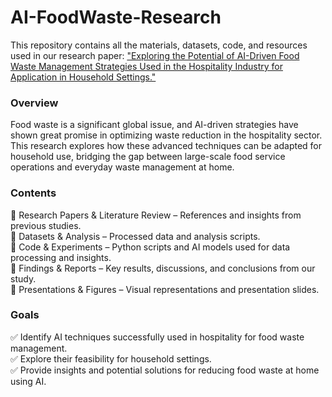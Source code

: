 # AI-FoodWaste-Research
This repository contains all the materials, datasets, code, and resources used in our research paper: ["Exploring the Potential of AI-Driven Food Waste Management Strategies Used in the Hospitality Industry for Application in Household Settings."](https://www.frontiersin.org/journals/artificial-intelligence/articles/10.3389/frai.2024.1429477/full?utm_source=email-sig&utm_medium=email&utm_content=100_VIEWS&utm_campaign=imp_mile_2024_fall_en_aut-ww)


### Overview
Food waste is a significant global issue, and AI-driven strategies have shown great promise in optimizing waste reduction in the hospitality sector. This research explores how these advanced techniques can be adapted for household use, bridging the gap between large-scale food service operations and everyday waste management at home.

### Contents
📂 Research Papers & Literature Review – References and insights from previous studies.  
📂 Datasets & Analysis – Processed data and analysis scripts.  
📂 Code & Experiments – Python scripts and AI models used for data processing and insights.  
📂 Findings & Reports – Key results, discussions, and conclusions from our study.  
📂 Presentations & Figures – Visual representations and presentation slides.  

### Goals
✅ Identify AI techniques successfully used in hospitality for food waste management.  
✅ Explore their feasibility for household settings.  
✅ Provide insights and potential solutions for reducing food waste at home using AI.  
